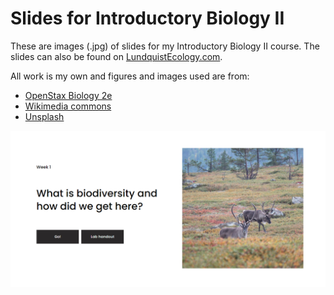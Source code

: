 # Slides for Introductory Biology II

These are images (.jpg) of slides for my Introductory Biology II course. The
slides can also be found on [LundquistEcology.com](https://www.lundquistecology.com/biology-home).

All work is my own and figures and images used are from:

* [OpenStax Biology 2e](https://openstax.org/details/books/biology-2e)
* [Wikimedia commons](https://commons.wikimedia.org/wiki/Main_Page)
* [Unsplash](https://www.unsplash.com)


![front page](/screenshots/front.png)

